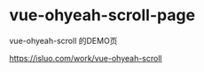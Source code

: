 # vue-ohyeah-scroll-page
vue-ohyeah-scroll 的DEMO页

<a href="https://isluo.com/work/vue-ohyeah-scroll" target="_blank" rel="nofollow">https://isluo.com/work/vue-ohyeah-scroll</a>
